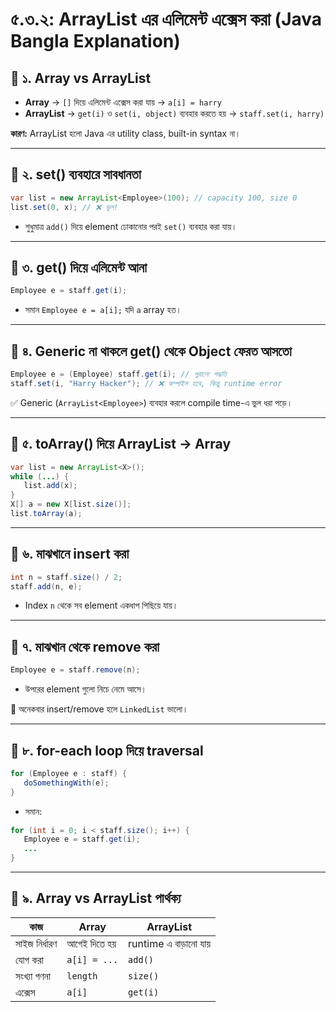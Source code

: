 
# ৫.৩.২: ArrayList এর এলিমেন্ট এক্সেস করা (Java Bangla Explanation)

## 🔸 ১. Array vs ArrayList
- **Array** → `[]` দিয়ে এলিমেন্ট এক্সেস করা যায় → `a[i] = harry`
- **ArrayList** → `get(i)` ও `set(i, object)` ব্যবহার করতে হয় → `staff.set(i, harry)`

**কারণ:** ArrayList হলো Java এর utility class, built-in syntax না।

---

## 🔸 ২. set() ব্যবহারে সাবধানতা

```java
var list = new ArrayList<Employee>(100); // capacity 100, size 0
list.set(0, x); // ❌ ভুল!
```

- শুধুমাত্র `add()` দিয়ে element ঢোকানোর পরই `set()` ব্যবহার করা যায়।

---

## 🔸 ৩. get() দিয়ে এলিমেন্ট আনা

```java
Employee e = staff.get(i);
```

- সমান `Employee e = a[i];` যদি `a` array হত।

---

## 🔸 ৪. Generic না থাকলে get() থেকে Object ফেরত আসতো

```java
Employee e = (Employee) staff.get(i); // পুরানো পদ্ধতি
staff.set(i, "Harry Hacker"); // ❌ কম্পাইল হবে, কিন্তু runtime error
```

✅ Generic (`ArrayList<Employee>`) ব্যবহার করলে compile time-এ ভুল ধরা পড়ে।

---

## 🔸 ৫. toArray() দিয়ে ArrayList → Array

```java
var list = new ArrayList<X>();
while (...) {
   list.add(x);
}
X[] a = new X[list.size()];
list.toArray(a);
```

---

## 🔸 ৬. মাঝখানে insert করা

```java
int n = staff.size() / 2;
staff.add(n, e);
```

- Index `n` থেকে সব element একধাপ পিছিয়ে যায়।

---

## 🔸 ৭. মাঝখান থেকে remove করা

```java
Employee e = staff.remove(n);
```

- উপরের element গুলো নিচে নেমে আসে।

📌 অনেকবার insert/remove হলে `LinkedList` ভালো।

---

## 🔸 ৮. for-each loop দিয়ে traversal

```java
for (Employee e : staff) {
   doSomethingWith(e);
}
```

- সমান:
```java
for (int i = 0; i < staff.size(); i++) {
   Employee e = staff.get(i);
   ...
}
```

---

## 🔸 ৯. Array vs ArrayList পার্থক্য

| কাজ           | Array     | ArrayList   |
|----------------|-----------|-------------|
| সাইজ নির্ধারণ     | আগেই দিতে হয় | runtime এ বাড়ানো যায় |
| যোগ করা         | `a[i] = ...` | `add()`       |
| সংখ্যা গণনা       | `length`     | `size()`       |
| এক্সেস          | `a[i]`       | `get(i)`       |
